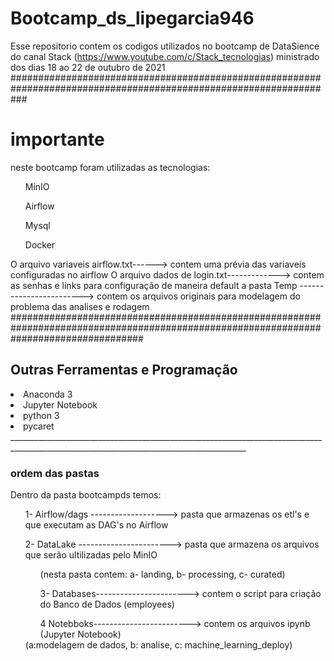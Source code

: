 # Bootcamp_ds_lipegarcia946
Esse repositorio contem os codigos utilizados no bootcamp de DataSience do canal Stack (https://www.youtube.com/c/Stack_tecnologias) ministrado dos dias 18 ao 22 de outubro de 2021
###################################################################################################################
<h1> importante </h1>
neste bootcamp foram utilizadas as tecnologias:
<ul> MinIO </ul>
<ul> Airflow </ul>
<ul> Mysql </ul>
<ul> Docker </ul>
O arquivo variaveis airflow.txt------> contem uma prévia das variaveis configuradas no airflow
O arquivo dados de login.txt-------------> contem as senhas e links para configuração de maneira default
a pasta Temp ------------------------>  contem os arquivos originais para modelagem do problema das analises e  rodagem
########################################################################################################################################
<h2> Outras Ferramentas e Programação </h2>
<li> Anaconda 3 </li>
<li> Jupyter Notebook </li>
<li> python 3 </li>
<li> pycaret  </li>
_________________________________________________________________________________________________________________________________________
<h3> ordem das pastas </h3>
Dentro da pasta bootcampds temos:
<ul> 1- Airflow/dags -------------------> pasta que armazenas os etl's e que executam as DAG's no Airflow </ul>
<ul> 2- DataLake -----------------------> pasta que armazena os arquivos que serão ultilizadas pelo MinIO 
<ul> (nesta pasta contem: a- landing, b- processing, c- curated) </ul>
<ul> 3- Databases-----------------------> contem o script para criação do Banco de Dados (employees) </ul>
<ul> 4 Notebboks------------------------> contem os arquivos ipynb (Jupyter Notebook) </ul>
(a:modelagem de dados, b: analise, c: machine_learning_deploy)
